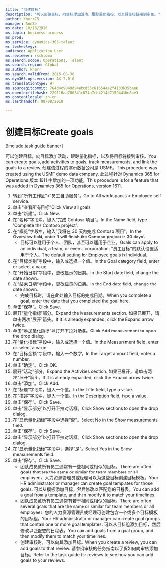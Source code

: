 ```yaml
--- 
title: "创建目标"
description: "可以创建目标，向目标添加活动，跟踪量化指标，以及将目标链接到审核。"
author: kherr75
manager: AnnBe
ms.date: 10/13/2016
ms.topic: business-process
ms.prod: 
ms.service: dynamics-365-talent
ms.technology: 
audience: Application User
ms.reviewer: rschloma
ms.search.scope: Operations, Talent
ms.search.region: Global
ms.author: kherr
ms.search.validFrom: 2016-06-30
ms.dyn365.ops.version: AX 7.0.0
ms.translationtype: HT
ms.sourcegitcommit: 764d4c9049d94ebcd55c61654aa2f4133b35bae6
ms.openlocfilehash: 229116aa780341c874a7cb4214d71594436e8be3
ms.contentlocale: zh-cn
ms.lasthandoff: 08/08/2018

---
```

# <a name="create-goals"></a><span data-ttu-id="886de-103">创建目标</span><span class="sxs-lookup"><span data-stu-id="886de-103">Create goals</span></span>

[!include [task guide banner](../../includes/task-guide-banner.md)]

<span data-ttu-id="886de-104">可以创建目标，向目标添加活动，跟踪量化指标，以及将目标链接到审核。</span><span class="sxs-lookup"><span data-stu-id="886de-104">You can create goals, add activities to goals, track measurements, and link the goals to a review.</span></span> <span data-ttu-id="886de-105">创建该过程的演示数据公司是 USMF。</span><span class="sxs-lookup"><span data-stu-id="886de-105">This procedure was created using the USMF demo data company.</span></span> <span data-ttu-id="886de-106">此过程针对 Dynamics 365 for Operations 版本 1611 中增加的一项功能。</span><span class="sxs-lookup"><span data-stu-id="886de-106">This procedure is for a feature that was added in Dynamics 365 for Operations, version 1611.</span></span>

1. <span data-ttu-id="886de-107">转到“所有工作区”>“员工自助服务”。</span><span class="sxs-lookup"><span data-stu-id="886de-107">Go to All workspaces > Employee self service.</span></span>
2. <span data-ttu-id="886de-108">单击“查看所有目标”</span><span class="sxs-lookup"><span data-stu-id="886de-108">Click View all goals</span></span>
3. <span data-ttu-id="886de-109">单击“新建”。</span><span class="sxs-lookup"><span data-stu-id="886de-109">Click New.</span></span>
4. <span data-ttu-id="886de-110">在“名称”字段中，键入“完成 Contoso 项目”。</span><span class="sxs-lookup"><span data-stu-id="886de-110">In the Name field, type 'Complete the Contoso project'.</span></span>
5. <span data-ttu-id="886de-111">在“概览”字段中，输入”我将在 30 天内完成 Contoso 项目“。</span><span class="sxs-lookup"><span data-stu-id="886de-111">In the Overview field, enter 'I will finish the Contoso project in 30 days'.</span></span>
    * <span data-ttu-id="886de-112">目标可以适用于个人、团队，甚至可以适用于企业。</span><span class="sxs-lookup"><span data-stu-id="886de-112">Goals can apply to an individual, a team, or even a corporation.</span></span> <span data-ttu-id="886de-113">“员工目标”的默认设置适用于个人。</span><span class="sxs-lookup"><span data-stu-id="886de-113">The default setting for Employee goals is Individual.</span></span>  
6. <span data-ttu-id="886de-114">在“目标类别”字段中，输入或选择一个值。</span><span class="sxs-lookup"><span data-stu-id="886de-114">In the Goal category field, enter or select a value.</span></span>
7. <span data-ttu-id="886de-115">在"开始日期"字段中，更改显示的日期。</span><span class="sxs-lookup"><span data-stu-id="886de-115">In the Start date field, change the date shown.</span></span>
8. <span data-ttu-id="886de-116">在"结束日期"字段中，更改显示的日期。</span><span class="sxs-lookup"><span data-stu-id="886de-116">In the End date field, change the date shown.</span></span>
    * <span data-ttu-id="886de-117">完成目标时，请在此处输入目标的完成日期。</span><span class="sxs-lookup"><span data-stu-id="886de-117">When you complete a goal, enter the date that you completed the goal here.</span></span>  
9. <span data-ttu-id="886de-118">单击“保存”。</span><span class="sxs-lookup"><span data-stu-id="886de-118">Click Save.</span></span>
10. <span data-ttu-id="886de-119">展开“量化指标”部分。</span><span class="sxs-lookup"><span data-stu-id="886de-119">Expand the Measurements section.</span></span> <span data-ttu-id="886de-120">如果已展开，请单击两次“展开”箭头。</span><span class="sxs-lookup"><span data-stu-id="886de-120">If it is already expanded, click the Expand arrow twice.</span></span>
11. <span data-ttu-id="886de-121">单击“添加量化指标”以打开下拉对话框。</span><span class="sxs-lookup"><span data-stu-id="886de-121">Click Add measurement to open the drop dialog.</span></span>
12. <span data-ttu-id="886de-122">在“量化指标”字段中，输入或选择一个值。</span><span class="sxs-lookup"><span data-stu-id="886de-122">In the Measurement field, enter or select a value.</span></span>
13. <span data-ttu-id="886de-123">在“目标金额”字段中，输入一个数字。</span><span class="sxs-lookup"><span data-stu-id="886de-123">In the Target amount field, enter a number.</span></span>
14. <span data-ttu-id="886de-124">单击“确定”。</span><span class="sxs-lookup"><span data-stu-id="886de-124">Click OK.</span></span>
15. <span data-ttu-id="886de-125">展开“活动”部分。</span><span class="sxs-lookup"><span data-stu-id="886de-125">Expand the Activities section.</span></span> <span data-ttu-id="886de-126">如果已展开，请单击两次“展开”箭头。</span><span class="sxs-lookup"><span data-stu-id="886de-126">If it is already expanded, click the Expand arrow twice.</span></span>
16. <span data-ttu-id="886de-127">单击“添加”。</span><span class="sxs-lookup"><span data-stu-id="886de-127">Click Add.</span></span>
17. <span data-ttu-id="886de-128">在“标题”字段中，键入一个值。</span><span class="sxs-lookup"><span data-stu-id="886de-128">In the Title field, type a value.</span></span>
18. <span data-ttu-id="886de-129">在“描述”字段中，键入一个值。</span><span class="sxs-lookup"><span data-stu-id="886de-129">In the Description field, type a value.</span></span>
19. <span data-ttu-id="886de-130">单击“保存”。</span><span class="sxs-lookup"><span data-stu-id="886de-130">Click Save.</span></span>
20. <span data-ttu-id="886de-131">单击“显示部分”以打开下拉对话框。</span><span class="sxs-lookup"><span data-stu-id="886de-131">Click Show sections to open the drop dialog.</span></span>
21. <span data-ttu-id="886de-132">在“显示量化指标”字段中选择“否”。</span><span class="sxs-lookup"><span data-stu-id="886de-132">Select No in the Show measurements field.</span></span>
22. <span data-ttu-id="886de-133">单击“保存”。</span><span class="sxs-lookup"><span data-stu-id="886de-133">Click Save.</span></span>
23. <span data-ttu-id="886de-134">单击“显示部分”以打开下拉对话框。</span><span class="sxs-lookup"><span data-stu-id="886de-134">Click Show sections to open the drop dialog.</span></span>
24. <span data-ttu-id="886de-135">在“显示量化指标”字段中，选择“是”。</span><span class="sxs-lookup"><span data-stu-id="886de-135">Select Yes in the Show measurements field.</span></span>
25. <span data-ttu-id="886de-136">单击“保存”。</span><span class="sxs-lookup"><span data-stu-id="886de-136">Click Save.</span></span>
    * <span data-ttu-id="886de-137">团队成员或所有员工通常有一些相同或相似的目标。</span><span class="sxs-lookup"><span data-stu-id="886de-137">There are often goals that are the same or similar for team members or all employees.</span></span>     <span data-ttu-id="886de-138">人力资源管理员或经理可以为这些目标创建目标模板。</span><span class="sxs-lookup"><span data-stu-id="886de-138">Your HR administrator or manager can create goal templates for those goals.</span></span> <span data-ttu-id="886de-139">可以从模板添加目标，然后修改以匹配您的日程表。</span><span class="sxs-lookup"><span data-stu-id="886de-139">You can add a goal from a template, and then modify it to match your timelines.</span></span>  
    * <span data-ttu-id="886de-140">团队成员或所有员工通常有若干相同或相似的目标。</span><span class="sxs-lookup"><span data-stu-id="886de-140">There are often several goals that are the same or similar for team members or all employees.</span></span>     <span data-ttu-id="886de-141">您的人力资源管理员或经理可创建包含一个或多个目标模板的目标组。</span><span class="sxs-lookup"><span data-stu-id="886de-141">Your HR administrator or manager can create goal groups that contain one or more goal templates.</span></span> <span data-ttu-id="886de-142">可以从目标组添加目标，然后修改以匹配您的日程表。</span><span class="sxs-lookup"><span data-stu-id="886de-142">You can add goals from a goal group, and then modify them to match your timelines.</span></span>  
    * <span data-ttu-id="886de-143">创建审核时，可以向其添加目标。</span><span class="sxs-lookup"><span data-stu-id="886de-143">When you create a review, you can add goals to that review.</span></span> <span data-ttu-id="886de-144">请参阅审核的任务指南以了解如何向审核添加目标。</span><span class="sxs-lookup"><span data-stu-id="886de-144">Refer to the task guide for reviews to see how you can add goals to your reviews.</span></span>  


